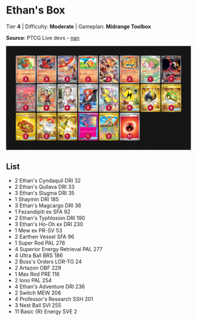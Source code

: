 # Ethan's Box

Tier **4** | Difficulty: **Moderate** | Gameplan: **Midrange Toolbox**

**Source**: PTCG Live devs - [nan](nan)

![decklist](../../!Images/Standard/17SVI-DRI/Ethan%27s%20Box.png)

## List
* 2 Ethan's Cyndaquil DRI 32
* 2 Ethan's Quilava DRI 33
* 3 Ethan's Slugma DRI 35
* 1 Shaymin DRI 185
* 3 Ethan's Magcargo DRI 36
* 1 Fezandipiti ex SFA 92
* 2 Ethan's Typhlosion DRI 190
* 3 Ethan's Ho-Oh ex DRI 230
* 1 Mew ex PR-SV 53
* 2 Earthen Vessel SFA 96
* 1 Super Rod PAL 276
* 4 Superior Energy Retrieval PAL 277
* 4 Ultra Ball BRS 186
* 2 Boss's Orders LOR-TG 24
* 2 Artazon OBF 229
* 1 Max Rod PRE 116
* 2 Iono PAL 254
* 4 Ethan's Adventure DRI 236
* 2 Switch MEW 206
* 4 Professor's Research SSH 201
* 3 Nest Ball SVI 255
* 11 Basic {R} Energy SVE 2